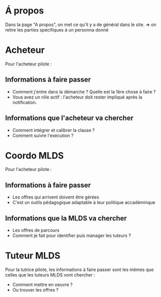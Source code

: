 # Á propos

Dans la page "A propos", on met ce qu'il y a de général dans le site.
=> on retire les parties spécifiques à un personna donné

# Acheteur

Pour l'acheteur pilote :

## Informations à faire passer

- Comment j'entre dans la démarche ? Quelle est la 1ère chose à faire ?
- Vous avez un rôle actif : l'acheteur doit rester impliqué après la notification.

## Informations que l'acheteur va chercher

- Comment intégrer et calibrer la clause ?
- Comment suivre l'exécution ?

# Coordo MLDS

Pour l'acheteur pilote :

## Informations à faire passer 

- Les offres qui arrivent doivent être gérées
- C'est un outils pédagogique adaptable à leur politique accadéminque

## Informations que la MLDS va chercher

- Les offres de parcours
- Comment je fait pour identifier puis manager les tuteurs ?

# Tuteur MLDS

Pour la tutrice pilote, les informations à faire passer sont les mêmes que celles que les tuteurs MLDS vont chercher :
- Comment mettre en oeuvre ?
- Ou trouver les offres ?
